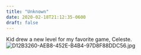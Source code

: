 ```yaml
---
title: "Unknown"
date: 2020-02-18T21:12:35-0600
draft: false
---
```


Kid drew a new level for my favorite game, Celeste. ![D12B3260-AEB8-452E-B4B4-97D8F88DDC56.jpg](https://ianwhitney.micro.blog/uploads/2020/68757f77e9.jpg)
